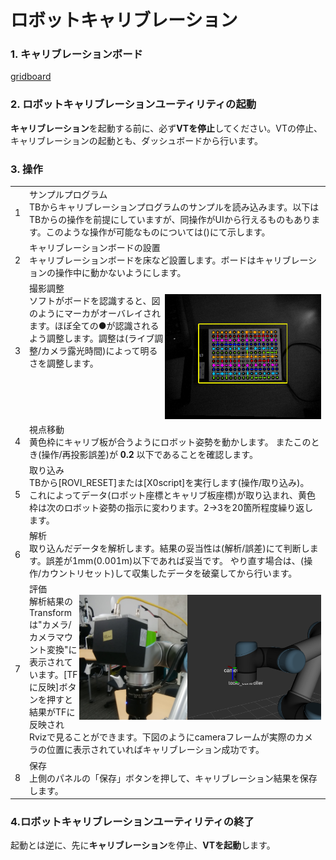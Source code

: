 # ロボットキャリブレーション

### 1. キャリブレーションボード  
[gridboard](gridboard.pdf)

### 2. ロボットキャリブレーションユーティリティの起動  
**キャリブレーション**を起動する前に、必ず**VTを停止**してください。VTの停止、キャリブレーションの起動とも、ダッシュボードから行います。

### 3. 操作  
<table>
<tr><td>1<td>サンプルプログラム<br>
TBからキャリブレーションプログラムのサンプルを読み込みます。以下はTBからの操作を前提にしていますが、同操作がUIから行えるものもあります。このような操作が可能なものについては()にて示します。
<tr><td>2<td>キャリブレーションボードの設置<br>
キャリブレーションボードを床など設置します。ボードはキャリブレーションの操作中に動かないようにします。
<tr><td>3<td>撮影調整<br>
<img src="fig1.png" height="200" align="right" />
ソフトがボードを認識すると、図のようにマーカがオーバレイされます。ほぼ全ての●が認識されるよう調整します。調整は(ライブ調整/カメラ露光時間)によって明るさを調整します。
<tr><td>4<td>視点移動<br>
黄色枠にキャリブ板が合うようにロボット姿勢を動かします。
またこのとき(操作/再投影誤差)が <b>0.2</b> 以下であることを確認します。  
<tr><td>5<td>取り込み<br>
TBから[ROVI_RESET]または[X0script]を実行します(操作/取り込み)。<br>
これによってデータ(ロボット座標とキャリブ板座標)が取り込まれ、黄色枠は次のロボット姿勢の指示に変わります。2&rarr;3を20箇所程度繰り返します。
<tr><td>6<td>解析<br>
取り込んだデータを解析します。結果の妥当性は(解析/誤差)にて判断します。誤差が1mm(0.001m)以下であれば妥当です。  
やり直す場合は、(操作/カウントリセット)して収集したデータを破棄してから行います。
<tr><td>7<td>評価<br>
<img src="fig3.png" height="200" align="right" />  <img src="fig4.png" height="200" align="right" />
解析結果のTransformは"カメラ/カメラマウント変換"に表示されています。[TFに反映]ボタンを押すと結果がTFに反映されRvizで見ることができます。下図のようにcameraフレームが実際のカメラの位置に表示されていればキャリブレーション成功です。
<tr><td>8<td>保存<br>
上側のパネルの「保存」ボタンを押して、キャリブレーション結果を保存します。
</table>

### 4.ロボットキャリブレーションユーティリティの終了  
起動とは逆に、先に**キャリブレーション**を停止、**VTを起動**します。
